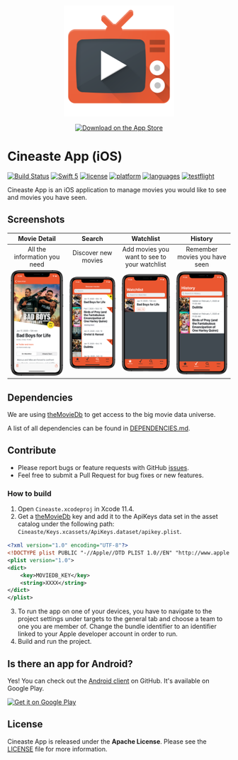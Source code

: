 <p align="center"><a href="https://itunes.apple.com/us/app/cineaste-app/id1402748020"><img src="assets/logo.png" width="250" /></a></p>

<p align="center"><a href="https://itunes.apple.com/us/app/cineaste-app/id1402748020"><img alt='Download on the App Store' src="https://linkmaker.itunes.apple.com/assets/shared/badges/en-us/appstore-lrg.svg" width="150" /></a></p>

# Cineaste App (iOS)

[![Build Status](https://github.com/spacepandas/cineaste-ios/workflows/CI/badge.svg)](https://github.com/spacepandas/cineaste-ios/workflows/CI/badge.svg)
[![Swift 5](https://img.shields.io/badge/Swift-5-orange.svg)](https://swift.org)
[![license](https://img.shields.io/badge/license-Apache-lightgrey.svg)](https://github.com/spacepandas/cineaste-ios/blob/master/LICENSE)
[![platform](https://img.shields.io/badge/platform-iOS_11+-lightgrey.svg)](https://img.shields.io/badge/platform-iOS_11+-lightgrey.svg)
[![languages](https://img.shields.io/badge/languages-en,_de-lightgrey.svg)](https://img.shields.io/badge/languages-en,_de-lightgrey.svg)
[![testflight](https://img.shields.io/badge/Join-TestFlight-blue.svg)](https://testflight.apple.com/join/sAfD3j8m)

Cineaste App is an iOS application to manage movies you would like to see and movies you have seen.

## Screenshots

| Movie Detail      | Search      | Watchlist      | History   |
|:-----------------:|:-----------:|:--------------:|:---------:|
| All the information you need | Discover new movies | Add movies you want to see to your watchlist | Remember movies you have seen |
| ![movie-detail][] | ![search][] | ![watchlist][] | ![seen][] |

## Dependencies

We are using [theMovieDb][theMovieDb] to get access to the big movie data universe.

A list of all dependencies can be found in [DEPENDENCIES.md](https://github.com/spacepandas/cineaste-ios/blob/master/DEPENDENCIES.md).

## Contribute

- Please report bugs or feature requests with GitHub [issues](https://github.com/spacepandas/cineaste-ios/issues).
- Feel free to submit a Pull Request for bug fixes or new features.

### How to build

1. Open `Cineaste.xcodeproj` in Xcode 11.4.
2. Get a [theMovieDb][theMovieDb] key and add it to the ApiKeys data set in the asset catalog under the following path: `Cineaste/Keys.xcassets/ApiKeys.dataset/apikey.plist`.

```xml 
<?xml version="1.0" encoding="UTF-8"?>
<!DOCTYPE plist PUBLIC "-//Apple//DTD PLIST 1.0//EN" "http://www.apple.com/DTDs/PropertyList-1.0.dtd">
<plist version="1.0">
<dict>
	<key>MOVIEDB_KEY</key>
	<string>XXXX</string>
</dict>
</plist>
```

3. To run the app on one of your devices, you have to navigate to the project settings under targets to the general tab and choose a team to one you are member of. Change the bundle identifier to an identifier linked to your Apple developer account in order to run.
4. Build and run the project.

## Is there an app for Android?

Yes! You can check out the [Android client](https://github.com/spacepandas/cineaste-android) on GitHub. It's available on Google Play.

<a href='https://play.google.com/store/apps/details?id=de.cineaste.android&pcampaignid=MKT-Other-global-all-co-prtnr-py-PartBadge-Mar2515-1'><img alt='Get it on Google Play' src='https://play.google.com/intl/en_us/badges/images/apps/en-play-badge.png' height="45px"/></a>

## License

Cineaste App is released under the **Apache License**. Please see the [LICENSE](https://github.com/spacepandas/cineaste-ios/blob/master/LICENSE) file for more information.

[theMovieDb]: https://www.themoviedb.org/
[Kingfisher]: https://github.com/onevcat/Kingfisher
[movie-detail]: /assets/iPhone%2011%20Pro-01_watchlist_detail_framed.png
[search]: /assets/iPhone%2011%20Pro-02_search_framed.png
[watchlist]: /assets/iPhone%2011%20Pro-03_watchlist_framed.png
[seen]: /assets/iPhone%2011%20Pro-04_seenList_framed.png
[movie-night]: /assets/iPhone%2011%20Pro-05_startMovieNight_friendsFound_framed.png
